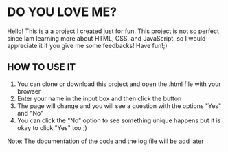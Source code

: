# DO YOU LOVE ME?

Hello! This is a a project I created just for fun. This project is not so perfect since Iam learning more about HTML, CSS, and JavaScript, so I would appreciate it if you give me some feedbacks! Have fun!;)

## HOW TO USE IT

1. You can clone or download this project and open the .html file with your browser
2. Enter your name in the input box and then click the button
3. The page will change and you will see a question with the options "Yes" and "No"
4. You can click the "No" option to see something unique happens but it is okay to click "Yes" too ;)

Note: The documentation of the code and the log file will be add later
